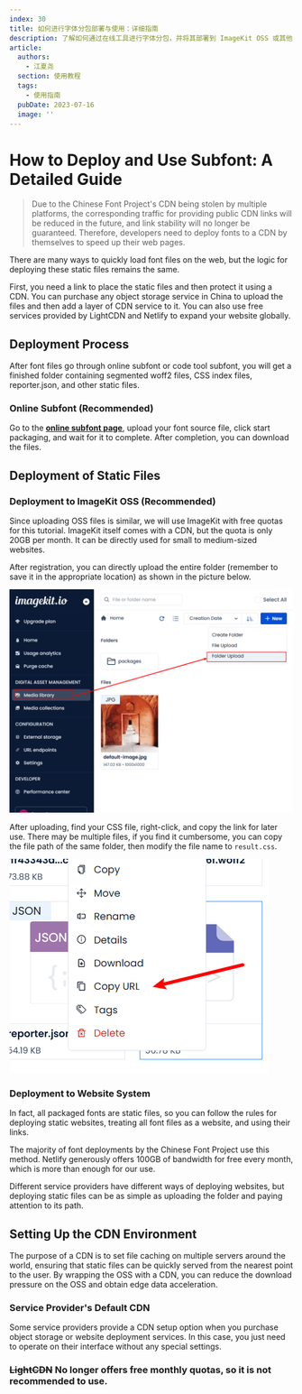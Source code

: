 ```yaml
---
index: 30
title: 如何进行字体分包部署与使用：详细指南
description: 了解如何通过在线工具进行字体分包，并将其部署到 ImageKit OSS 或其他 CDN 服务中。本文提供详细步骤和图文教程，帮助开发者优化网页加载速度。
article:
  authors:
    - 江夏尧
  section: 使用教程
  tags:
    - 使用指南
  pubDate: 2023-07-16
  image: ''
---
```

# How to Deploy and Use Subfont: A Detailed Guide

> Due to the Chinese Font Project's CDN being stolen by multiple platforms, the corresponding traffic for providing public CDN links will be reduced in the future, and link stability will no longer be guaranteed. Therefore, developers need to deploy fonts to a CDN by themselves to speed up their web pages.

There are many ways to quickly load font files on the web, but the logic for deploying these static files remains the same.

First, you need a link to place the static files and then protect it using a CDN. You can purchase any object storage service in China to upload the files and then add a layer of CDN service to it. You can also use free services provided by LightCDN and Netlify to expand your website globally.

## Deployment Process

After font files go through online subfont or code tool subfont, you will get a finished folder containing segmented woff2 files, CSS index files, reporter.json, and other static files.

### Online Subfont (Recommended)

Go to the [**online subfont page**](/online-split), upload your font source file, click start packaging, and wait for it to complete. After completion, you can download the files.

## Deployment of Static Files

### Deployment to ImageKit OSS (Recommended)

Since uploading OSS files is similar, we will use ImageKit with free quotas for this tutorial. ImageKit itself comes with a CDN, but the quota is only 20GB per month. It can be directly used for small to medium-sized websites.

After registration, you can directly upload the entire folder (remember to save it in the appropriate location) as shown in the picture below.

![image_folder_upload_guide](/assets/image_folder_upload_guide.png)

After uploading, find your CSS file, right-click, and copy the link for later use. There may be multiple files, if you find it cumbersome, you can copy the file path of the same folder, then modify the file name to `result.css`.

![how_to_get_image_url](/assets/how_to_get_image_url.png)

### Deployment to Website System

In fact, all packaged fonts are static files, so you can follow the rules for deploying static websites, treating all font files as a website, and using their links.

The majority of font deployments by the Chinese Font Project use this method. Netlify generously offers 100GB of bandwidth for free every month, which is more than enough for our use.

Different service providers have different ways of deploying websites, but deploying static files can be as simple as uploading the folder and paying attention to its path.

## Setting Up the CDN Environment

The purpose of a CDN is to set file caching on multiple servers around the world, ensuring that static files can be quickly served from the nearest point to the user. By wrapping the OSS with a CDN, you can reduce the download pressure on the OSS and obtain edge data acceleration.

### Service Provider's Default CDN

Some service providers provide a CDN setup option when you purchase object storage or website deployment services. In this case, you just need to operate on their interface without any special settings.

### ~~LightCDN~~ No longer offers free monthly quotas, so it is not recommended to use.


